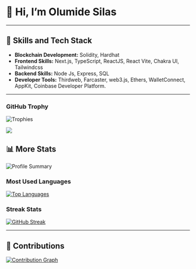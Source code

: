 # 👋 Hi, I’m Olumide Silas
---

## 🌟 Skills and Tech Stack
- **Blockchain Development:** Solidity, Hardhat
- **Frontend Skills:** Next.js, TypeScript, ReactJS, React Vite, Chakra UI, Tailwindcss
- **Backend Skills:** Node Js, Express, SQL
- **Developer Tools:** Thirdweb, Farcaster, web3.js, Ethers, WalletConnect, AppKit, Coinbase Developer Platform.

---

 ### GitHub Trophy
   ![Trophies](https://github-profile-trophy.vercel.app/?username=OxBryte&theme=nord_dark)

![](https://komarev.com/ghpvc/?username=OxBryte&color=green) <br />

## 📊 More Stats
   ![Profile Summary](https://github-profile-summary-cards.vercel.app/api/cards/profile-details?username=OxBryte&theme=default)

### Most Used Languages
[![Top Languages](https://github-readme-stats.vercel.app/api/top-langs/?username=OxBryte&langs_count=5&theme=tokyonight&layout=compact)](https://github.com/OxBryte)

### Streak Stats
[![GitHub Streak](https://github-readme-streak-stats.herokuapp.com?user=OxBryte)](https://git.io/streak-stats)

---

## 📜 Contributions
[![Contribution Graph](https://github-readme-activity-graph.vercel.app/graph?username=OxBryte&theme=dracula)](https://github.com/OxBryte)
